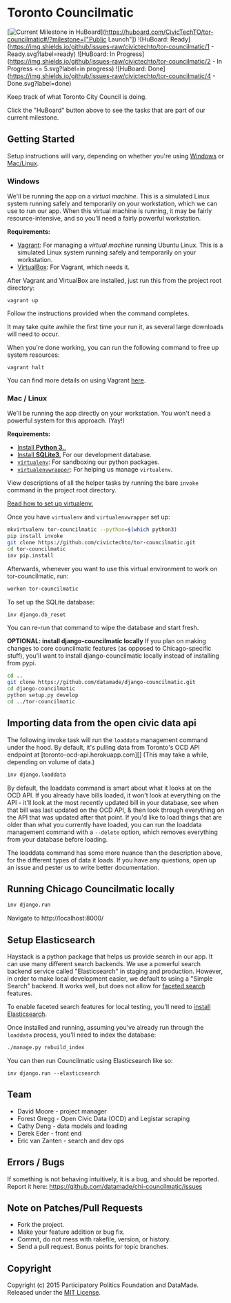 # Toronto Councilmatic

[![Current Milestone in HuBoard](https://img.shields.io/badge/issues-current_milestone-cc0000.svg)](https://huboard.com/CivicTechTO/tor-councilmatic#/?milestone=["Public Launch"])
![HuBoard: Ready](https://img.shields.io/github/issues-raw/civictechto/tor-councilmatic/1 - Ready.svg?label=ready)
![HuBoard: In Progress](https://img.shields.io/github/issues-raw/civictechto/tor-councilmatic/2 - In Progress <= 5.svg?label=in progress)
![HuBoard: Done](https://img.shields.io/github/issues-raw/civictechto/tor-councilmatic/4 - Done.svg?label=done)

Keep track of what Toronto City Council is doing.

Click the "HuBoard" button above to see the tasks that are part of our
current milestone.

## Getting Started

Setup instructions will vary, depending on whether you're using
[Windows](#windows) or [Mac/Linux](#mac--linux).

### Windows

We'll be running the app on a *virtual machine*. This is a simulated
Linux system running safely and temporarily on your workstation, which
we can use to run our app. When this virtual machine is running, it may
be fairly resource-intensive, and so you'll need a fairly powerful
workstation.

**Requirements:**

* [Vagrant](https://www.vagrantup.com/docs/installation/): For managing
  a *virtual machine* running Ubuntu Linux. This is a simulated Linux
system running safely and temporarily on your workstation.
* [VirtualBox](https://www.virtualbox.org/wiki/Downloads): For Vagrant, which needs it.

After Vagrant and VirtualBox are installed, just run this from the
project root directory:

    vagrant up

Follow the instructions provided when the command completes.

It may take quite awhile the first time your run it, as several large
downloads will need to occur.

When you're done working, you can run the following command to free up
system resources:

    vagrant halt

You can find more details on using Vagrant
[here](https://www.vagrantup.com/docs/getting-started/teardown.html).

### Mac / Linux

We'll be running the app directly on your workstation. You won't need a
powerful system for this approach. (Yay!)

**Requirements:**

* [Install **Python 3.**.](http://www.tutorialspoint.com/python/python_environment.htm)
* [Install **SQLite3**.](http://mislav.net/rails/install-sqlite3/) For our
  development database.
* [`virtualenv`](http://virtualenv.readthedocs.org/en/latest/virtualenv.html): For sandboxing our python packages.
* [`virtualenvwrapper`](http://virtualenvwrapper.readthedocs.org/en/latest/install.html): For helping us manage `virtualenv`.

View descriptions of all the helper tasks by running the bare `invoke`
command in the project root directory.

[Read how to set up virtualenv.](http://docs.python-guide.org/en/latest/dev/virtualenvs/)

Once you have `virtualenv` and `virtualenvwrapper` set up:

```bash
mkvirtualenv tor-councilmatic --python=$(which python3)
pip install invoke
git clone https://github.com/civictechto/tor-councilmatic.git
cd tor-councilmatic
inv pip.install
```

Afterwards, whenever you want to use this virtual environment to work on
tor-councilmatic, run:

```bash
workon tor-councilmatic
```

To set up the SQLite database:

```bash
inv django.db_reset
```

You can re-run that command to wipe the database and start fresh.


**OPTIONAL: install django-councilmatic locally**
If you plan on making changes to core councilmatic features (as opposed to Chicago-specific stuff), you'll want to install django-councilmatic locally instead of installing from pypi.

```bash
cd ..
git clone https://github.com/datamade/django-councilmatic.git
cd django-councilmatic
python setup.py develop
cd ../tor-councilmatic
```

## Importing data from the open civic data api

The following invoke task will run the `loaddata` management command under
the hood. By default, it's pulling data from Toronto's OCD API endpoint
at [toronto-ocd-api.herokuapp.com][] (This may take a while, depending
on volume of data.)

```bash
inv django.loaddata
```

By default, the loaddata command is smart about what it looks at on the
OCD API. If you already have bills loaded, it won't look at everything
on the API - it'll look at the most recently updated bill in your
database, see when that bill was last updated on the OCD API, & then
look through everything on the API that was updated after that point. If
you'd like to load things that are older than what you currently have
loaded, you can run the loaddata management command with a `--delete`
option, which removes everything from your database before loading.

The loaddata command has some more nuance than the description above,
for the different types of data it loads. If you have any questions,
open up an issue and pester us to write better documentation.

## Running Chicago Councilmatic locally

``` bash
inv django.run
```

Navigate to http://localhost:8000/

## Setup Elasticsearch

Haystack is a python package that helps us provide search in our app. It
can use many different search backends. We use a powerful search backend
service called "Elasticsearch" in staging and production. However, in
order to make local development easier, we default to using a "Simple
Search" backend. It works well, but does not allow for [faceted
search](https://stackoverflow.com/questions/5321595/what-is-faceted-search)
features.

To enable faceted search features for local testing, you'll need to
[install
Elasticsearch](https://www.elastic.co/guide/en/elasticsearch/reference/current/_installation.html).

Once installed and running, assuming you've already run through the
`loaddata` process, you'll need to index the database:

```bash
./manage.py rebuild_index
```

You can then run Councilmatic using Elasticsearch like so:

```
inv django.run --elasticsearch
```

## Team

* David Moore - project manager
* Forest Gregg - Open Civic Data (OCD) and Legistar scraping
* Cathy Deng - data models and loading
* Derek Eder - front end
* Eric van Zanten - search and dev ops

## Errors / Bugs

If something is not behaving intuitively, it is a bug, and should be reported.
Report it here: https://github.com/datamade/chi-councilmatic/issues

## Note on Patches/Pull Requests

* Fork the project.
* Make your feature addition or bug fix.
* Commit, do not mess with rakefile, version, or history.
* Send a pull request. Bonus points for topic branches.

## Copyright

Copyright (c) 2015 Participatory Politics Foundation and DataMade. Released under the [MIT License](https://github.com/datamade/chi-councilmatic/blob/master/LICENSE).
